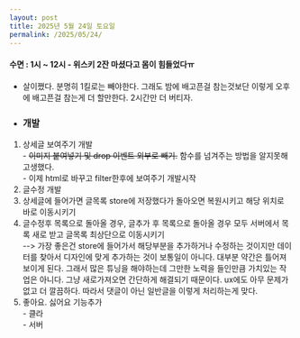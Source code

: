```yaml
---
layout: post
title: 2025년 5월 24일 토요일
permalink: /2025/05/24/
---
```

#### 수면 : 1시 ~ 12시 - 위스키 2잔 마셨다고 몸이 힘들었다ㅠ
- 살이쪘다. 분명히 1킬로는 빼야한다. 그래도 밤에 배고픈걸 참는것보단 이렇게 오후에 배고픈걸 참는게 더 할만한다. 2시간만 더 버티자.
* ### 개발
1. 상세글 보여주기 개발
<br>- ~~이미지 붙여넣기 및 drop 이벤트 외부로 빼기.~~ 함수를 넘겨주는 방법을 알지못해 고생했다.
<br>- 이제 html로 바꾸고 filter한후에 보여주기 개발시작
1. 글수정 개발
1. 상세글에 들어가면 글목록 store에 저장했다가 돌아오면 복원시키고 해당 위치로 바로 이동시키기
1. 글수정후 목록으로 돌아올 경우, 글추가 후 목록으로 돌아올 경우 모두 서버에서 목록 새로 받고 글목록 최상단으로 이동시키기 <br/>--> 가장 좋은건 store에 들어가서 해당부분을 추가하거나 수정하는 것이지만 데이터를 찾아서 디자인에 맞게 추가하는 것이 보통일이 아니다. 대부분 약간은 틀어져 보이게 된다. 그래서 많은 튜닝을 해야하는데 그만한 노력을 들인만큼 가치있는 작업은 아니다. 그냥 새로가져오면 간단하게 해결되기 때문이다. ux에도 아무 문제가 없고 더 깔끔하다. 따라서 댓글이 아닌 일반글을 이렇게 처리하는게 맞다.
1. 좋아요. 싫어요 기능추가<br>- 클라<br>- 서버
